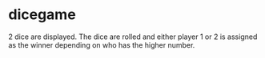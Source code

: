 # dicegame

2 dice are displayed. The dice are rolled and either player 1 or 2 is assigned as the winner depending on who has the higher number.